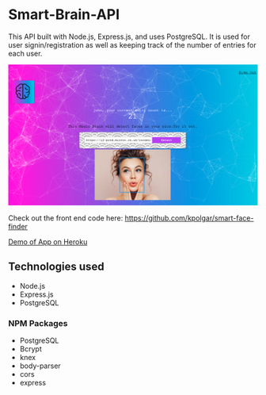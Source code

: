# Smart-Brain-API

This API built with Node.js, Express.js, and uses PostgreSQL. It is used for user signin/registration as well as keeping track of the number of entries for each user.

![picture of the app](https://github.com/kpolgar/smart-face-finder/blob/master/smart-face-finder.png)

Check out the front end code here: https://github.com/kpolgar/smart-face-finder

<a href="https://smart-face-finder.herokuapp.com/">Demo of App on Heroku</a>

## Technologies used
* Node.js
* Express.js
* PostgreSQL

### NPM Packages
* PostgreSQL
* Bcrypt
* knex
* body-parser
* cors
* express


